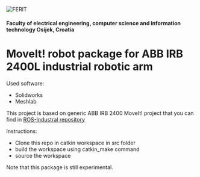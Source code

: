 ![FERIT](https://scontent-vie1-1.xx.fbcdn.net/v/t1.0-9/14440943_1059991924119855_2847408427133631888_n.png?oh=9d5052834fdd9d0078d71e8a37ddbacf&oe=5AB4D5B8)

#### Faculty of electrical engineering, computer science and information technology Osijek, Croatia 
# MoveIt! robot package for ABB IRB 2400L industrial robotic arm

Used software:  
* Solidworks
* Meshlab

This project is based on generic ABB IRB 2400 MoveIt! project that you can find in 
[ROS-Industral repository](https://github.com/ros-industrial/abb/tree/kinetic)

Instructions:  
* Clone this repo in catkin workspace in src folder
* build the workspace using catkin_make command
* source the workspace

Note that this package is still experimental.